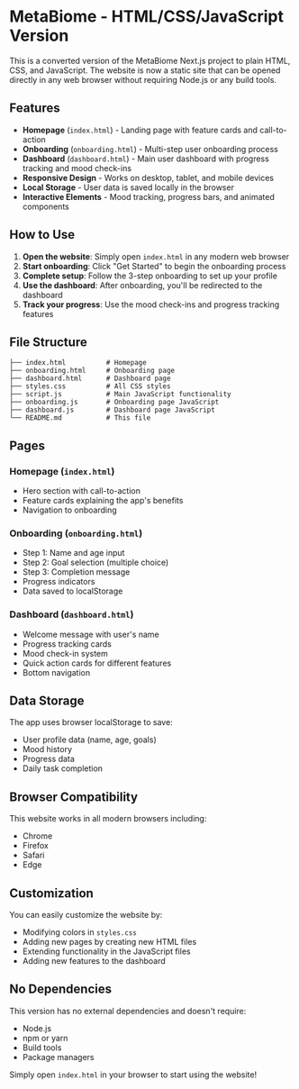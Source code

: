 # MetaBiome - HTML/CSS/JavaScript Version

This is a converted version of the MetaBiome Next.js project to plain HTML, CSS, and JavaScript. The website is now a static site that can be opened directly in any web browser without requiring Node.js or any build tools.

## Features

- **Homepage** (`index.html`) - Landing page with feature cards and call-to-action
- **Onboarding** (`onboarding.html`) - Multi-step user onboarding process
- **Dashboard** (`dashboard.html`) - Main user dashboard with progress tracking and mood check-ins
- **Responsive Design** - Works on desktop, tablet, and mobile devices
- **Local Storage** - User data is saved locally in the browser
- **Interactive Elements** - Mood tracking, progress bars, and animated components

## How to Use

1. **Open the website**: Simply open `index.html` in any modern web browser
2. **Start onboarding**: Click "Get Started" to begin the onboarding process
3. **Complete setup**: Follow the 3-step onboarding to set up your profile
4. **Use the dashboard**: After onboarding, you'll be redirected to the dashboard
5. **Track your progress**: Use the mood check-ins and progress tracking features

## File Structure

```
├── index.html          # Homepage
├── onboarding.html     # Onboarding page
├── dashboard.html      # Dashboard page
├── styles.css          # All CSS styles
├── script.js           # Main JavaScript functionality
├── onboarding.js       # Onboarding page JavaScript
├── dashboard.js        # Dashboard page JavaScript
└── README.md           # This file
```

## Pages

### Homepage (`index.html`)
- Hero section with call-to-action
- Feature cards explaining the app's benefits
- Navigation to onboarding

### Onboarding (`onboarding.html`)
- Step 1: Name and age input
- Step 2: Goal selection (multiple choice)
- Step 3: Completion message
- Progress indicators
- Data saved to localStorage

### Dashboard (`dashboard.html`)
- Welcome message with user's name
- Progress tracking cards
- Mood check-in system
- Quick action cards for different features
- Bottom navigation

## Data Storage

The app uses browser localStorage to save:
- User profile data (name, age, goals)
- Mood history
- Progress data
- Daily task completion

## Browser Compatibility

This website works in all modern browsers including:
- Chrome
- Firefox
- Safari
- Edge

## Customization

You can easily customize the website by:
- Modifying colors in `styles.css`
- Adding new pages by creating new HTML files
- Extending functionality in the JavaScript files
- Adding new features to the dashboard

## No Dependencies

This version has no external dependencies and doesn't require:
- Node.js
- npm or yarn
- Build tools
- Package managers

Simply open `index.html` in your browser to start using the website! 